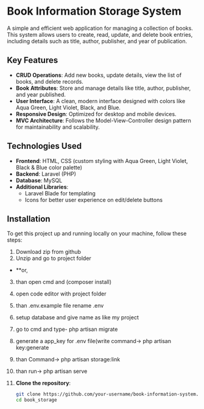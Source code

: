 # Book Information Storage System

A simple and efficient web application for managing a collection of books. This system allows users to create, read, update, and delete book entries, including details such as title, author, publisher, and year of publication.

## Key Features

- **CRUD Operations**: Add new books, update details, view the list of books, and delete records.
- **Book Attributes**: Store and manage details like title, author, publisher, and year published.
- **User Interface**: A clean, modern interface designed with colors like Aqua Green, Light Violet, Black, and Blue.
- **Responsive Design**: Optimized for desktop and mobile devices.
- **MVC Architecture**: Follows the Model-View-Controller design pattern for maintainability and scalability.

## Technologies Used

- **Frontend**: HTML, CSS (custom styling with Aqua Green, Light Violet, Black & Blue color palette)
- **Backend**: Laravel (PHP)
- **Database**: MySQL
- **Additional Libraries**: 
  - Laravel Blade for templating
  - Icons for better user experience on edit/delete buttons

## Installation

To get this project up and running locally on your machine, follow these steps:

1. Download zip from github
2. Unzip and go to project folder
- **or, 
3. than open cmd and (composer install)
4. open code editor with project folder
5. than .env.example file rename .env
6. setup database and give name as like my project
7. go to cmd and type- php artisan migrate
8. generate a app_key for .env file(write command-> php artisan key:generate
9. than Command-> php artisan storage:link
10. than run-> php artisan serve

1. **Clone the repository**:
   ```bash
   git clone https://github.com/your-username/book-information-system.git
   cd book_storage


